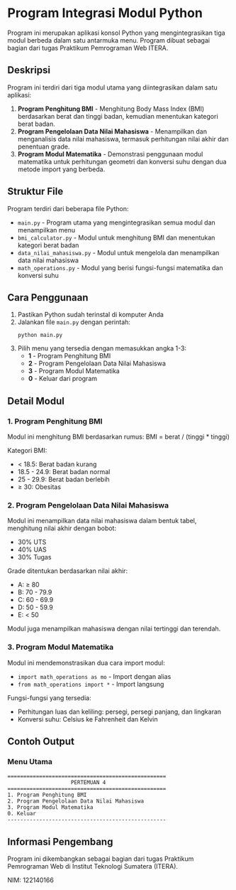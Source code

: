 # Program Integrasi Modul Python

Program ini merupakan aplikasi konsol Python yang mengintegrasikan tiga modul berbeda dalam satu antarmuka menu. Program dibuat sebagai bagian dari tugas Praktikum Pemrograman Web ITERA.

## Deskripsi

Program ini terdiri dari tiga modul utama yang diintegrasikan dalam satu aplikasi:

1. **Program Penghitung BMI** - Menghitung Body Mass Index (BMI) berdasarkan berat dan tinggi badan, kemudian menentukan kategori berat badan.
2. **Program Pengelolaan Data Nilai Mahasiswa** - Menampilkan dan menganalisis data nilai mahasiswa, termasuk perhitungan nilai akhir dan penentuan grade.
3. **Program Modul Matematika** - Demonstrasi penggunaan modul matematika untuk perhitungan geometri dan konversi suhu dengan dua metode import yang berbeda.

## Struktur File

Program terdiri dari beberapa file Python:

- `main.py` - Program utama yang mengintegrasikan semua modul dan menampilkan menu
- `bmi_calculator.py` - Modul untuk menghitung BMI dan menentukan kategori berat badan
- `data_nilai_mahasiswa.py` - Modul untuk mengelola dan menampilkan data nilai mahasiswa
- `math_operations.py` - Modul yang berisi fungsi-fungsi matematika dan konversi suhu

## Cara Penggunaan

1. Pastikan Python sudah terinstal di komputer Anda
2. Jalankan file `main.py` dengan perintah:
   ```
   python main.py
   ```
3. Pilih menu yang tersedia dengan memasukkan angka 1-3:
   - **1** - Program Penghitung BMI
   - **2** - Program Pengelolaan Data Nilai Mahasiswa
   - **3** - Program Modul Matematika
   - **0** - Keluar dari program

## Detail Modul

### 1. Program Penghitung BMI

Modul ini menghitung BMI berdasarkan rumus: BMI = berat / (tinggi * tinggi)

Kategori BMI:
- < 18.5: Berat badan kurang
- 18.5 - 24.9: Berat badan normal
- 25 - 29.9: Berat badan berlebih
- ≥ 30: Obesitas

### 2. Program Pengelolaan Data Nilai Mahasiswa

Modul ini menampilkan data nilai mahasiswa dalam bentuk tabel, menghitung nilai akhir dengan bobot:
- 30% UTS
- 40% UAS
- 30% Tugas

Grade ditentukan berdasarkan nilai akhir:
- A: ≥ 80
- B: 70 - 79.9
- C: 60 - 69.9
- D: 50 - 59.9
- E: < 50

Modul juga menampilkan mahasiswa dengan nilai tertinggi dan terendah.

### 3. Program Modul Matematika

Modul ini mendemonstrasikan dua cara import modul:
- `import math_operations as mo` - Import dengan alias
- `from math_operations import *` - Import langsung

Fungsi-fungsi yang tersedia:
- Perhitungan luas dan keliling: persegi, persegi panjang, dan lingkaran
- Konversi suhu: Celsius ke Fahrenheit dan Kelvin

## Contoh Output

### Menu Utama
```
==================================================
                    PERTEMUAN 4                    
==================================================
1. Program Penghitung BMI
2. Program Pengelolaan Data Nilai Mahasiswa
3. Program Modul Matematika
0. Keluar
--------------------------------------------------
```

## Informasi Pengembang

Program ini dikembangkan sebagai bagian dari tugas Praktikum Pemrograman Web di Institut Teknologi Sumatera (ITERA).

NIM: 122140166